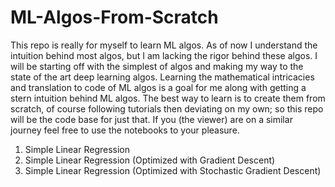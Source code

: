 # ML-Algos-From-Scratch
This repo is really for myself to learn ML algos. As of now I understand the intuition behind most algos, but I am lacking the rigor behind these algos. I will be starting off with the simplest of algos and making my way to the state of the art deep learning algos. Learning the mathematical intricacies and translation to code of ML algos is a goal for me along with getting a stern intuition behind ML algos. The best way to learn is to create them from scratch, of course following tutorials then deviating on my own; so this repo will be the code base for just that. If you (the viewer) are on a similar journey feel free to use the notebooks to your pleasure. 

1. Simple Linear Regression
2. Simple Linear Regression (Optimized with Gradient Descent)
3. Simple Linear Regression (Optimized with Stochastic Gradient Descent)
